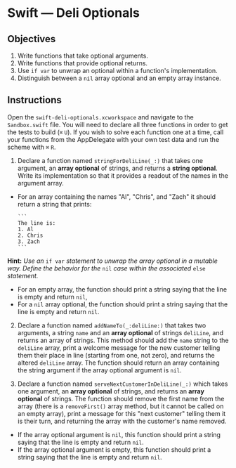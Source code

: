 # Swift — Deli Optionals

## Objectives

1. Write functions that take optional arguments.
2. Write functions that provide optional returns.
3. Use `if var` to unwrap an optional within a function's implementation.
4. Distinguish between a `nil` array optional and an empty array instance.

## Instructions

Open the `swift-deli-optionals.xcworkspace` and navigate to the `Sandbox.swift` file. You will need to declare all three functions in order to get the tests to build (`⌘` `U`). If you wish to solve each function one at a time, call your functions from the AppDelegate with your own test data and run the scheme with `⌘` `R`.

1. Declare a function named `stringForDeliLine(_:)` that takes one argument, an **array optional** of strings, and returns a **string optional**. Write its implementation so that it provides a readout of the names in the argument array. 
  * For an array containing the names "Al", "Chris", and "Zach" it should return a string that prints:

        ```
        The line is:
        1. Al
        2. Chris
        3. Zach
        ```  
   **Hint:** *Use an* `if var` *statement to unwrap the array optional in a mutable way. Define the behavior for the* `nil` *case within the associated* `else` *statement.*
   * For an empty array, the function should print a string saying that the line is empty and return `nil`,
   * For a `nil` array optional, the function should print a string saying that the line is empty and return `nil`.

2. Declare a function named `addNameTo(_:deliLine:)` that takes two arguments, a string `name` and an **array optional** of strings `deliLine`, and returns an array of strings. This method should add the `name` string to the `deliLine` array, print a welcome message for the new customer telling them their place in line (starting from one, not zero), and returns the altered `deliLine` array. The function should return an array containing the string argument if the array optional argument is `nil`.

3. Declare a function named `serveNextCustomerInDeliLine(_:)` which takes one argument, an **array optional** of strings, and returns an **array optional** of strings. The function should remove the first name from the array (there is a `removeFirst()` array method, but it cannot be called on an empty array), print a message for this "next customer" telling them it is their turn, and returning the array with the customer's name removed.
  * If the array optional argument is `nil`, this function should print a string saying that the line is empty and return `nil`.
  * If the array optional argument is empty, this function should print a string saying that the line is empty and return `nil`.



